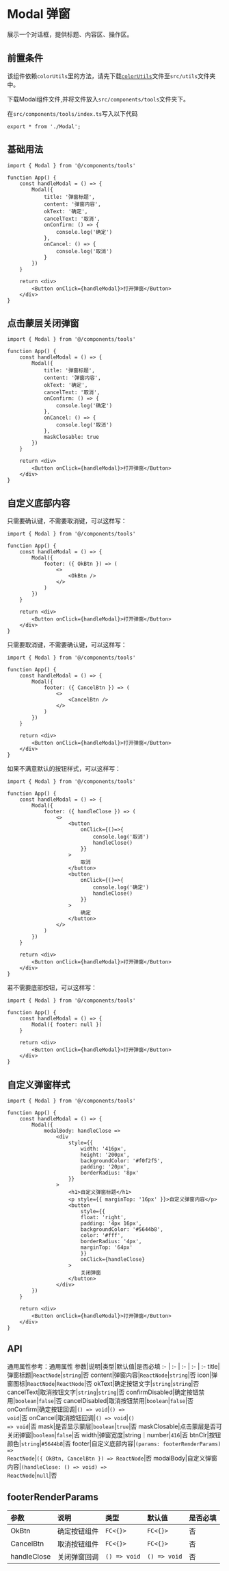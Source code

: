 # Modal 弹窗
展示一个对话框，提供标题、内容区、操作区。

## 前置条件
该组件依赖`colorUtils`里的方法，请先下载<a href='/ono-document/utils/colorUtils'>`colorUtils`</a>文件至`src/utils`文件夹中。

<!-- <a href='/ono-document/hooks/useEventListener'>下载Modal组件文件</a>,并将文件放入src/components/tools文件夹下。 -->
下载Modal组件文件,并将文件放入`src/components/tools`文件夹下。

在`src/components/tools/index.ts`写入以下代码
```tsx
export * from './Modal';
```

## 基础用法
```tsx
import { Modal } from '@/components/tools'

function App() {
    const handleModal = () => {
        Modal({
            title: '弹窗标题',
            content: '弹窗内容',
            okText: '确定',
            cancelText: '取消',
            onConfirm: () => {
                console.log('确定')
            },
            onCancel: () => {
                console.log('取消')
            }
        })
    }

    return <div>
        <Button onClick={handleModal}>打开弹窗</Button>
    </div>
}
```

## 点击蒙层关闭弹窗
```tsx
import { Modal } from '@/components/tools'

function App() {
    const handleModal = () => {
        Modal({
            title: '弹窗标题',
            content: '弹窗内容',
            okText: '确定',
            cancelText: '取消',
            onConfirm: () => {
                console.log('确定')
            },
            onCancel: () => {
                console.log('取消')
            },
            maskClosable: true
        })
    }

    return <div>
        <Button onClick={handleModal}>打开弹窗</Button>
    </div>
}
```

## 自定义底部内容
只需要确认键，不需要取消键，可以这样写：
```tsx
import { Modal } from '@/components/tools'

function App() {
    const handleModal = () => {
        Modal({
            footer: ({ OkBtn }) => (
                <>
                    <OkBtn />
                </>
            )
        })
    }

    return <div>
        <Button onClick={handleModal}>打开弹窗</Button>
    </div>
}
```

只需要取消键，不需要确认键，可以这样写：
```tsx
import { Modal } from '@/components/tools'

function App() {
    const handleModal = () => {
        Modal({
            footer: ({ CancelBtn }) => (
                <>
                    <CancelBtn />
                </>
            )
        })
    }

    return <div>
        <Button onClick={handleModal}>打开弹窗</Button>
    </div>
}
```

如果不满意默认的按钮样式，可以这样写：
```tsx
import { Modal } from '@/components/tools'

function App() {
    const handleModal = () => {
        Modal({
            footer: ({ handleClose }) => (
                <>
                    <button
                        onClick={()=>{
                            console.log('取消')
                            handleClose()
                        }}
                    >
                        取消
                    </button>
                    <button
                        onClick={()=>{
                            console.log('确定')
                            handleClose()
                        }}
                    >
                        确定
                    </button>
                </>
            )
        })
    }

    return <div>
        <Button onClick={handleModal}>打开弹窗</Button>
    </div>
}
```

若不需要底部按钮，可以这样写：
```tsx
import { Modal } from '@/components/tools'

function App() {
    const handleModal = () => {
        Modal({ footer: null })
    }

    return <div>
        <Button onClick={handleModal}>打开弹窗</Button>
    </div>
}
```

## 自定义弹窗样式
```tsx
import { Modal } from '@/components/tools'

function App() {
    const handleModal = () => {
        Modal({
            modalBody: handleClose => 
                <div
                    style={{
                        width: '416px',
                        height: '200px',
                        backgroundColor: '#f0f2f5',
                        padding: '20px',
                        borderRadius: '8px'
                    }}
                >
                    <h1>自定义弹窗标题</h1>
                    <p style={{ marginTop: '16px' }}>自定义弹窗内容</p>
                    <button
                        style={{
                        float: 'right',
                        padding: '4px 16px',
                        backgroundColor: '#5644b8',
                        color: '#fff',
                        borderRadius: '4px',
                        marginTop: '64px'
                        }}
                        onClick={handleClose}
                    >
                        关闭弹窗
                    </button>
                </div>
        })
    }

    return <div>
        <Button onClick={handleModal}>打开弹窗</Button>
    </div>
}
```

## API
通用属性参考：通用属性
参数|说明|类型|默认值|是否必填
:- | :- | :- | :- | :-
title|弹窗标题|<code>ReactNode</code>|<code>string</code>|否
content|弹窗内容|<code>ReactNode</code>|<code>string</code>|否
icon|弹窗图标|<code>ReactNode</code>|<code>ReactNode</code>|否
okText|确定按钮文字|<code>string</code>|<code>string</code>|否
cancelText|取消按钮文字|<code>string</code>|<code>string</code>|否
confirmDisabled|确定按钮禁用|<code>boolean</code>|<code>false</code>|否
cancelDisabled|取消按钮禁用|<code>boolean</code>|<code>false</code>|否
onConfirm|确定按钮回调|<code>() => void</code>|<code>() => void</code>|否
onCancel|取消按钮回调|<code>() => void</code>|<code>() => void</code>|否
mask|是否显示蒙层|<code>boolean</code>|<code>true</code>|否
maskClosable|点击蒙层是否可关闭弹窗|<code>boolean</code>|<code>false</code>|否
width|弹窗宽度|string｜number|<code>416</code>|否
btnClr|按钮颜色|<code>string</code>|<code>#5644b8</code>|否
footer|自定义底部内容|<code>(params: footerRenderParams) => ReactNode</code>|<code>({ OkBtn, CancelBtn }) => ReactNode</code>|否
modalBody|自定义弹窗内容|<code>(handleClose: () => void) => ReactNode</code>|<code>null</code>|否

## footerRenderParams
参数|说明|类型|默认值|是否必填
:- | :- | :- | :- | :-
OkBtn|确定按钮组件|<code>FC<{}></code>|<code>FC<{}></code>|否
CancelBtn|取消按钮组件|<code>FC<{}></code>|<code>FC<{}></code>|否
handleClose|关闭弹窗回调|<code>() => void</code>|<code>() => void</code>|否